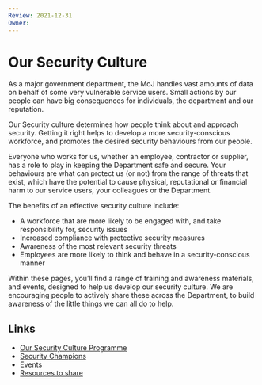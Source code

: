 ```yaml
---
Review: 2021-12-31
Owner:
---
```


# Our Security Culture

As a major government department, the MoJ handles vast amounts of data on behalf of some very vulnerable service users. Small actions by our people can have big consequences for individuals, the department and our reputation.

Our Security culture determines how people think about and approach security. Getting it right helps to develop a more security-conscious workforce, and promotes the desired security behaviours from our people.

Everyone who works for us, whether an employee, contractor or supplier, has a role to play in keeping the Department safe and secure. Your behaviours are what can protect us (or not) from the range of threats that exist, which have the potential to cause physical, reputational or financial harm to our service users, your colleagues or the Department.

The benefits of an effective security culture include:

- A workforce that are more likely to be engaged with, and take responsibility for, security issues
- Increased compliance with protective security measures
- Awareness of the most relevant security threats
- Employees are more likely to think and behave in a security-conscious manner

​​​​​​​Within these pages, you’ll find a range of training and awareness materials, and events, designed to help us develop our security culture. We are encouraging people to actively share these across the Department, to build awareness of the little things we can all do to help.

## Links

- [Our Security Culture Programme](https://github.com/ministryofjustice/security-guidance/blob/Local/culture/security-culture-programme.md)
- [Security Champions](https://github.com/ministryofjustice/security-guidance/blob/Local/culture/security-champions.md)
- [Events](https://github.com/ministryofjustice/security-guidance/blob/Local/culture/events.md)
- [Resources to share](https://github.com/ministryofjustice/security-guidance/blob/Local/culture/resources.md)
